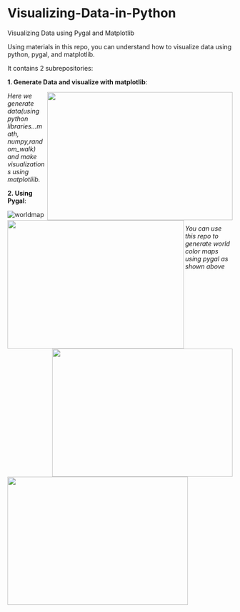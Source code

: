 # Visualizing-Data-in-Python
Visualizing Data using Pygal and Matplotlib

Using materials in this repo, you can understand how to visualize data using python, pygal, and matplotlib.

It contains 2 subrepositories:

**1. Generate Data and visualize with matplotlib**: 

<img align="right" width="415" height="287" src="https://user-images.githubusercontent.com/36197370/50686974-76ef3500-105a-11e9-82eb-af9ff049eb08.png">

<img align="left" width="395" height="288" src="https://user-images.githubusercontent.com/36197370/50687939-1a8e1480-105e-11e9-88ad-9326aa70fd18.png">


<img align="right" width="404" height="287"  src="https://user-images.githubusercontent.com/36197370/50687952-2da0e480-105e-11e9-8277-128cc22641be.png">

<img align="left" width="404" height="287" src="https://user-images.githubusercontent.com/36197370/50687947-2548a980-105e-11e9-93c8-0a2604908328.PNG">







*Here we generate data(using python libraries...math, numpy,random_walk) and make visualizations  using matplotliib.*


**2. Using Pygal**:

![worldmap](https://user-images.githubusercontent.com/36197370/50687961-372a4c80-105e-11e9-8bf9-78b161d25d2e.PNG)

*You can use this repo to generate world color maps using pygal as shown above*
